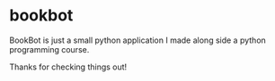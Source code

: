 # bookbot
BookBot is just a small python application I made along side a python programming course. 

Thanks for checking things out! 
